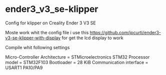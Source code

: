 # ender3_v3_se-klipper
Config for klipper on Creality Ender 3 V3 SE

Moste work whit the config file i use this https://github.com/jpcurti/ender3-v3-se-klipper-with-display for get the lcd display to work

Compile whit following settings

Micro-Controller Architecture = STMicroelectronics STM32
Processor model = STM32F103
Bootloader = 28 KiB
Communication interface = USART1 PA10/PA9
